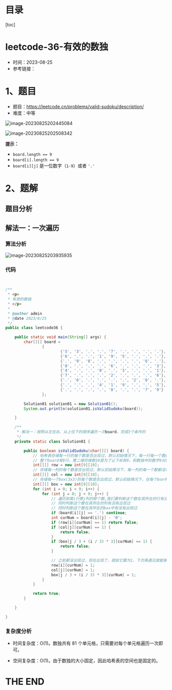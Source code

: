 # 目录

[toc]

# leetcode-36-有效的数独

- 时间：2023-08-25
- 参考链接：



# 1、题目

- 题目：https://leetcode.cn/problems/valid-sudoku/description/
- 难度：中等

![image-20230825202445084](https://2021-joker.oss-cn-shanghai.aliyuncs.com/java-img/image-20230825202445084.png)

![image-20230825202508342](https://2021-joker.oss-cn-shanghai.aliyuncs.com/java-img/image-20230825202508342.png)

**提示：**

+ `board.length == 9`
+ `board[i].length == 9`
+ `board[i][j]` 是一位数字（`1-9`）或者 `'.'`





# 2、题解

## 题目分析



## 解法一：一次遍历

### 算法分析

![image-20230825203935935](https://2021-joker.oss-cn-shanghai.aliyuncs.com/java-img/image-20230825203935935.png)



### 代码

```java


/**
 * <p>
 * 有效的数独
 * </p>
 *
 * @author admin
 * @date 2023/8/25
 */
public class leetcode36 {

    public static void main(String[] args) {
        char[][] board =
                {
                        {'5', '3', '.', '.', '7', '.', '.', '.', '.'},
                        {'6', '.', '.', '1', '9', '5', '.', '.', '.'},
                        {'.', '9', '8', '.', '.', '.', '.', '6', '.'},
                        {'8', '.', '.', '.', '6', '.', '.', '.', '3'},
                        {'4', '.', '.', '8', '.', '3', '.', '.', '1'},
                        {'7', '.', '.', '.', '2', '.', '.', '.', '6'},
                        {'.', '6', '.', '.', '.', '.', '2', '8', '.'},
                        {'.', '.', '.', '4', '1', '9', '.', '.', '5'},
                        {'.', '.', '.', '.', '8', '.', '.', '7', '9'}
                };

        Solution01 solution01 = new Solution01();
        System.out.println(solution01.isValidSudoku(board));

    }

    /**
     * 解法一：按照从左往右、从上往下的顺序遍历一次board，完成3个条件的
     */
    private static class Solution01 {

        public boolean isValidSudoku(char[][] board) {
            // 哈希表存储每一行的每个数是否出现过，默认初始情况下，每一行每一个数都没有出现过
            // 整个board有9行，第二维的维数10是为了让下标有9，和数独中的数字9对应。
            int[][] row = new int[9][10];
            // 存储每一列的每个数是否出现过，默认初始情况下，每一列的每一个数都没有出现过
            int[][] col = new int[9][10];
            // 存储每一个box(3x3)的每个数是否出现过，默认初始情况下，在每个box中，每个数都没有出现过。整个board有9个box。
            int[][] box = new int[9][10];
            for (int i = 0; i < 9; i++) {
                for (int j = 0; j < 9; j++) {
                    // 遍历到第i行第j列的那个数,我们要判断这个数在其所在的行有没有出现过，
                    // 同时判断这个数在其所在的列有没有出现过
                    // 同时判断这个数在其所在的box中有没有出现过
                    if (board[i][j] == '.') continue;
                    int curNum = board[i][j] - '0';
                    if (row[i][curNum] == 1) return false;
                    if (col[j][curNum] == 1) {
                        return false;
                    }
                    if (box[j / 3 + (i / 3) * 3][curNum] == 1) {
                        return false;
                    }

                    // 之前都没出现过，现在出现了，就给它置为1，下次再遇见就能够直接返回false了。
                    row[i][curNum] = 1;
                    col[j][curNum] = 1;
                    box[j / 3 + (i / 3) * 3][curNum] = 1;
                }
            }

            return true;
        }

    }

}

```





### 复杂度分析

- 时间复杂度：O(1)。数独共有 81 个单元格，只需要对每个单元格遍历一次即可。

- 空间复杂度：O(1)。由于数独的大小固定，因此哈希表的空间也是固定的。









# THE END